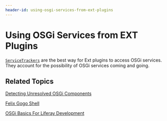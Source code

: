 ```yaml
---
header-id: using-osgi-services-from-ext-plugins
---
```


# Using OSGi Services from EXT Plugins

[`ServiceTrackers`](/docs/7-1/tutorials/-/knowledge_base/t/service-trackers)
are the best way for Ext plugins to access OSGi services. They account for the
possibility of OSGi services coming and going. 

## Related Topics

[Detecting Unresolved OSGi Components](/docs/7-1/tutorials/-/knowledge_base/t/detecting-unresolved-osgi-components)

[Felix Gogo Shell](/docs/7-1/reference/-/knowledge_base/r/using-the-felix-gogo-shell)

[OSGi Basics For Liferay Development](/docs/7-1/tutorials/-/knowledge_base/t/osgi-basics-for-liferay-development)
